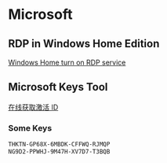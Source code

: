 # Microsoft

## RDP in Windows Home Edition

[Windows Home turn on RDP service](https://github.com/stascorp/rdpwrap)

## Microsoft Keys Tool

[在线获取激活 ID](http://tool.zhihupe.com/getcid.html)

### Some Keys

```txt
THKTN-GP68X-6MBDK-CFFWQ-RJMQP
NG9D2-PPWHJ-9M47H-XV7D7-T3BQB
```
